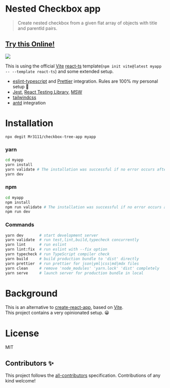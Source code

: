 # Nested Checkbox app 

> Create nested checkbox from a given flat array of objects with title and parentId pairs.  

## [Try this Online!](https://codesandbox.io/url)

<img src="https://url" />

This is using the official [Vite](https://vitejs.dev/) [react-ts](https://stackblitz.com/edit/vitejs-vite-is3dmk?file=index.html&terminal=dev) template(`npm init vite@latest myapp -- --template react-ts`) and some extended setup.

- [eslint-typescript](https://github.com/typescript-eslint/typescript-eslint) and [Prettier](https://prettier.io/) integration. Rules are 100% my personal setup 💅
- [Jest](https://jestjs.io/), [React Testing Library](https://testing-library.com/docs/react-testing-library/intro/), [MSW](https://mswjs.io/)
- [tailwindcss](https://tailwindcss.com/) 
- [antd](https://ant.design/) integration

# Installation

```
npx degit Mr3111/checkbox-tree-app myapp
```

### yarn

```sh
cd myapp
yarn install
yarn validate # The installation was successful if no error occurs after running 'validate'.
yarn dev
```

### npm

```sh
cd myapp
npm install
npm run validate # The installation was successful if no error occurs after running 'validate'.
npm run dev
```

### Commands

```sh
yarn dev       # start development server
yarn validate  # run test,lint,build,typecheck concurrently
yarn lint      # run eslint
yarn lint:fix  # run eslint with --fix option
yarn typecheck # run TypeScript compiler check
yarn build     # build production bundle to 'dist' directly
yarn prettier  # run prettier for json|yml|css|md|mdx files
yarn clean     # remove 'node_modules' 'yarn.lock' 'dist' completely
yarn serve     # launch server for production bundle in local
```


# Background

This is an alternative to [create-react-app](https://github.com/facebook/create-react-app), based on [Vite](https://github.com/facebook/create-react-app).  
This project contains a very opinionated setup. 😀

# License

MIT

## Contributors ✨

This project follows the [all-contributors](https://github.com/all-contributors/all-contributors) specification. Contributions of any kind welcome!
